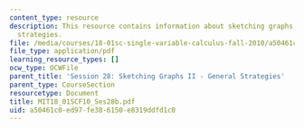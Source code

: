 ```yaml
---
content_type: resource
description: This resource contains information about sketching graphs II - general
  strategies.
file: /media/courses/18-01sc-single-variable-calculus-fall-2010/a50461c0ed97fe386150e8319ddfd1c0_MIT18_01SCF10_Ses28b.pdf
file_type: application/pdf
learning_resource_types: []
ocw_type: OCWFile
parent_title: 'Session 28: Sketching Graphs II - General Strategies'
parent_type: CourseSection
resourcetype: Document
title: MIT18_01SCF10_Ses28b.pdf
uid: a50461c0-ed97-fe38-6150-e8319ddfd1c0
---
```

